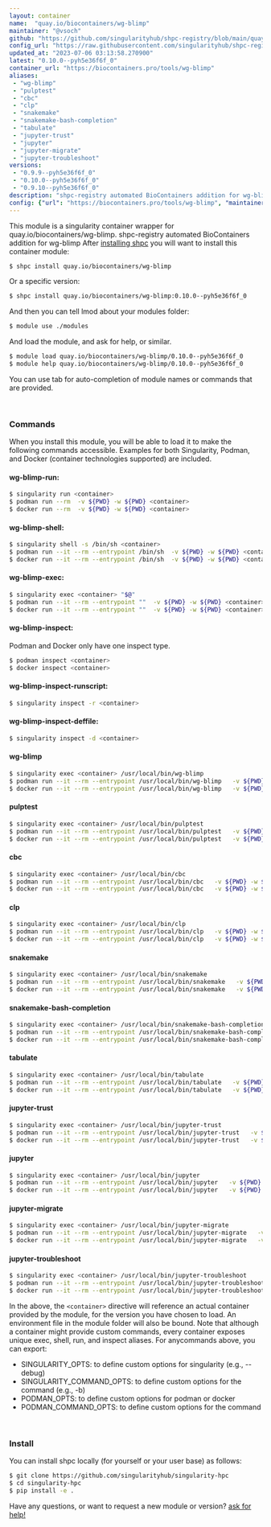 ```yaml
---
layout: container
name:  "quay.io/biocontainers/wg-blimp"
maintainer: "@vsoch"
github: "https://github.com/singularityhub/shpc-registry/blob/main/quay.io/biocontainers/wg-blimp/container.yaml"
config_url: "https://raw.githubusercontent.com/singularityhub/shpc-registry/main/quay.io/biocontainers/wg-blimp/container.yaml"
updated_at: "2023-07-06 03:13:58.270900"
latest: "0.10.0--pyh5e36f6f_0"
container_url: "https://biocontainers.pro/tools/wg-blimp"
aliases:
 - "wg-blimp"
 - "pulptest"
 - "cbc"
 - "clp"
 - "snakemake"
 - "snakemake-bash-completion"
 - "tabulate"
 - "jupyter-trust"
 - "jupyter"
 - "jupyter-migrate"
 - "jupyter-troubleshoot"
versions:
 - "0.9.9--pyh5e36f6f_0"
 - "0.10.0--pyh5e36f6f_0"
 - "0.9.10--pyh5e36f6f_0"
description: "shpc-registry automated BioContainers addition for wg-blimp"
config: {"url": "https://biocontainers.pro/tools/wg-blimp", "maintainer": "@vsoch", "description": "shpc-registry automated BioContainers addition for wg-blimp", "latest": {"0.10.0--pyh5e36f6f_0": "sha256:719545752a557580f9931cbbf42ca19b17940d80342dde9c2c9565d52a267c4b"}, "tags": {"0.9.9--pyh5e36f6f_0": "sha256:511443539165a79a647ae77ab960d57fe450f0e25b613d680c199bf8d4621475", "0.10.0--pyh5e36f6f_0": "sha256:719545752a557580f9931cbbf42ca19b17940d80342dde9c2c9565d52a267c4b", "0.9.10--pyh5e36f6f_0": "sha256:aa338997bb2a6d46fea5a95fa2e156e7983563730865ea2b9f37d58e73908404"}, "docker": "quay.io/biocontainers/wg-blimp", "aliases": {"wg-blimp": "/usr/local/bin/wg-blimp", "pulptest": "/usr/local/bin/pulptest", "cbc": "/usr/local/bin/cbc", "clp": "/usr/local/bin/clp", "snakemake": "/usr/local/bin/snakemake", "snakemake-bash-completion": "/usr/local/bin/snakemake-bash-completion", "tabulate": "/usr/local/bin/tabulate", "jupyter-trust": "/usr/local/bin/jupyter-trust", "jupyter": "/usr/local/bin/jupyter", "jupyter-migrate": "/usr/local/bin/jupyter-migrate", "jupyter-troubleshoot": "/usr/local/bin/jupyter-troubleshoot"}}
---
```


This module is a singularity container wrapper for quay.io/biocontainers/wg-blimp.
shpc-registry automated BioContainers addition for wg-blimp
After [installing shpc](#install) you will want to install this container module:


```bash
$ shpc install quay.io/biocontainers/wg-blimp
```

Or a specific version:

```bash
$ shpc install quay.io/biocontainers/wg-blimp:0.10.0--pyh5e36f6f_0
```

And then you can tell lmod about your modules folder:

```bash
$ module use ./modules
```

And load the module, and ask for help, or similar.

```bash
$ module load quay.io/biocontainers/wg-blimp/0.10.0--pyh5e36f6f_0
$ module help quay.io/biocontainers/wg-blimp/0.10.0--pyh5e36f6f_0
```

You can use tab for auto-completion of module names or commands that are provided.

<br>

### Commands

When you install this module, you will be able to load it to make the following commands accessible.
Examples for both Singularity, Podman, and Docker (container technologies supported) are included.

#### wg-blimp-run:

```bash
$ singularity run <container>
$ podman run --rm  -v ${PWD} -w ${PWD} <container>
$ docker run --rm  -v ${PWD} -w ${PWD} <container>
```

#### wg-blimp-shell:

```bash
$ singularity shell -s /bin/sh <container>
$ podman run --it --rm --entrypoint /bin/sh  -v ${PWD} -w ${PWD} <container>
$ docker run --it --rm --entrypoint /bin/sh  -v ${PWD} -w ${PWD} <container>
```

#### wg-blimp-exec:

```bash
$ singularity exec <container> "$@"
$ podman run --it --rm --entrypoint ""  -v ${PWD} -w ${PWD} <container> "$@"
$ docker run --it --rm --entrypoint ""  -v ${PWD} -w ${PWD} <container> "$@"
```

#### wg-blimp-inspect:

Podman and Docker only have one inspect type.

```bash
$ podman inspect <container>
$ docker inspect <container>
```

#### wg-blimp-inspect-runscript:

```bash
$ singularity inspect -r <container>
```

#### wg-blimp-inspect-deffile:

```bash
$ singularity inspect -d <container>
```


#### wg-blimp

```bash
$ singularity exec <container> /usr/local/bin/wg-blimp
$ podman run --it --rm --entrypoint /usr/local/bin/wg-blimp   -v ${PWD} -w ${PWD} <container> -c " $@"
$ docker run --it --rm --entrypoint /usr/local/bin/wg-blimp   -v ${PWD} -w ${PWD} <container> -c " $@"
```


#### pulptest

```bash
$ singularity exec <container> /usr/local/bin/pulptest
$ podman run --it --rm --entrypoint /usr/local/bin/pulptest   -v ${PWD} -w ${PWD} <container> -c " $@"
$ docker run --it --rm --entrypoint /usr/local/bin/pulptest   -v ${PWD} -w ${PWD} <container> -c " $@"
```


#### cbc

```bash
$ singularity exec <container> /usr/local/bin/cbc
$ podman run --it --rm --entrypoint /usr/local/bin/cbc   -v ${PWD} -w ${PWD} <container> -c " $@"
$ docker run --it --rm --entrypoint /usr/local/bin/cbc   -v ${PWD} -w ${PWD} <container> -c " $@"
```


#### clp

```bash
$ singularity exec <container> /usr/local/bin/clp
$ podman run --it --rm --entrypoint /usr/local/bin/clp   -v ${PWD} -w ${PWD} <container> -c " $@"
$ docker run --it --rm --entrypoint /usr/local/bin/clp   -v ${PWD} -w ${PWD} <container> -c " $@"
```


#### snakemake

```bash
$ singularity exec <container> /usr/local/bin/snakemake
$ podman run --it --rm --entrypoint /usr/local/bin/snakemake   -v ${PWD} -w ${PWD} <container> -c " $@"
$ docker run --it --rm --entrypoint /usr/local/bin/snakemake   -v ${PWD} -w ${PWD} <container> -c " $@"
```


#### snakemake-bash-completion

```bash
$ singularity exec <container> /usr/local/bin/snakemake-bash-completion
$ podman run --it --rm --entrypoint /usr/local/bin/snakemake-bash-completion   -v ${PWD} -w ${PWD} <container> -c " $@"
$ docker run --it --rm --entrypoint /usr/local/bin/snakemake-bash-completion   -v ${PWD} -w ${PWD} <container> -c " $@"
```


#### tabulate

```bash
$ singularity exec <container> /usr/local/bin/tabulate
$ podman run --it --rm --entrypoint /usr/local/bin/tabulate   -v ${PWD} -w ${PWD} <container> -c " $@"
$ docker run --it --rm --entrypoint /usr/local/bin/tabulate   -v ${PWD} -w ${PWD} <container> -c " $@"
```


#### jupyter-trust

```bash
$ singularity exec <container> /usr/local/bin/jupyter-trust
$ podman run --it --rm --entrypoint /usr/local/bin/jupyter-trust   -v ${PWD} -w ${PWD} <container> -c " $@"
$ docker run --it --rm --entrypoint /usr/local/bin/jupyter-trust   -v ${PWD} -w ${PWD} <container> -c " $@"
```


#### jupyter

```bash
$ singularity exec <container> /usr/local/bin/jupyter
$ podman run --it --rm --entrypoint /usr/local/bin/jupyter   -v ${PWD} -w ${PWD} <container> -c " $@"
$ docker run --it --rm --entrypoint /usr/local/bin/jupyter   -v ${PWD} -w ${PWD} <container> -c " $@"
```


#### jupyter-migrate

```bash
$ singularity exec <container> /usr/local/bin/jupyter-migrate
$ podman run --it --rm --entrypoint /usr/local/bin/jupyter-migrate   -v ${PWD} -w ${PWD} <container> -c " $@"
$ docker run --it --rm --entrypoint /usr/local/bin/jupyter-migrate   -v ${PWD} -w ${PWD} <container> -c " $@"
```


#### jupyter-troubleshoot

```bash
$ singularity exec <container> /usr/local/bin/jupyter-troubleshoot
$ podman run --it --rm --entrypoint /usr/local/bin/jupyter-troubleshoot   -v ${PWD} -w ${PWD} <container> -c " $@"
$ docker run --it --rm --entrypoint /usr/local/bin/jupyter-troubleshoot   -v ${PWD} -w ${PWD} <container> -c " $@"
```



In the above, the `<container>` directive will reference an actual container provided
by the module, for the version you have chosen to load. An environment file in the
module folder will also be bound. Note that although a container
might provide custom commands, every container exposes unique exec, shell, run, and
inspect aliases. For anycommands above, you can export:

 - SINGULARITY_OPTS: to define custom options for singularity (e.g., --debug)
 - SINGULARITY_COMMAND_OPTS: to define custom options for the command (e.g., -b)
 - PODMAN_OPTS: to define custom options for podman or docker
 - PODMAN_COMMAND_OPTS: to define custom options for the command

<br>

### Install

You can install shpc locally (for yourself or your user base) as follows:

```bash
$ git clone https://github.com/singularityhub/singularity-hpc
$ cd singularity-hpc
$ pip install -e .
```

Have any questions, or want to request a new module or version? [ask for help!](https://github.com/singularityhub/singularity-hpc/issues)